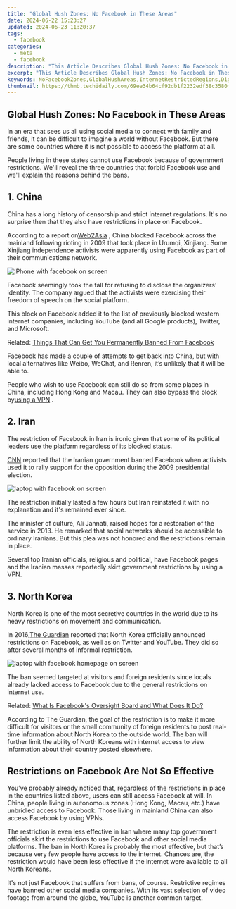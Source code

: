```yaml
---
title: "Global Hush Zones: No Facebook in These Areas"
date: 2024-06-22 15:23:27
updated: 2024-06-23 11:20:37
tags:
  - facebook
categories:
  - meta
  - facebook
description: "This Article Describes Global Hush Zones: No Facebook in These Areas"
excerpt: "This Article Describes Global Hush Zones: No Facebook in These Areas"
keywords: NoFacebookZones,GlobalHushAreas,InternetRestrictedRegions,DigitalNoiseFreeSpots,SocialMediaBanLocations,QuietDigitalZones,DisconnectedOfflinePlaces
thumbnail: https://thmb.techidaily.com/69ee34b64cf92db1f2232edf38c3580f65ba5a6c1e5baa6cfa6ccd73ff711508.jpg
---
```


## Global Hush Zones: No Facebook in These Areas

 In an era that sees us all using social media to connect with family and friends, it can be difficult to imagine a world without Facebook. But there are some countries where it is not possible to access the platform at all.

 People living in these states cannot use Facebook because of government restrictions. We'll reveal the three countries that forbid Facebook use and we'll explain the reasons behind the bans.

## 1\. China

 China has a long history of censorship and strict internet regulations. It's no surprise then that they also have restrictions in place on Facebook.

 According to a report on[Web2Asia](https://www.web2asia.com/2009/07/07/first-twitter-now-facebook-banned-in-china/) , China blocked Facebook across the mainland following rioting in 2009 that took place in Urumqi, Xinjiang. Some Xinjiang independence activists were apparently using Facebook as part of their communications network.

![iPhone with facebook on screen](https://static1.makeuseofimages.com/wordpress/wp-content/uploads/2021/07/countries-where-facebook-is-banned.jpg)

 Facebook seemingly took the fall for refusing to disclose the organizers’ identity. The company argued that the activists were exercising their freedom of speech on the social platform.

 This block on Facebook added it to the list of previously blocked western internet companies, including YouTube (and all Google products), Twitter, and Microsoft.

 Related: [Things That Can Get You Permanently Banned From Facebook](https://www.makeuseof.com/things-permanently-banned-from-facebook/)

 Facebook has made a couple of attempts to get back into China, but with local alternatives like Weibo, WeChat, and Renren, it’s unlikely that it will be able to.

 People who wish to use Facebook can still do so from some places in China, including Hong Kong and Macau. They can also bypass the block by[using a VPN](https://www.makeuseof.com/what-is-a-vpn/) .

## 2\. Iran

 The restriction of Facebook in Iran is ironic given that some of its political leaders use the platform regardless of its blocked status.

[CNN](http://edition.cnn.com/2009/WORLD/meast/05/23/iran.elections.facebook/) reported that the Iranian government banned Facebook when activists used it to rally support for the opposition during the 2009 presidential election.

![laptop with facebook on screen](https://static1.makeuseofimages.com/wordpress/wp-content/uploads/2021/07/places-where-facebook-is-banned.jpg)

 The restriction initially lasted a few hours but Iran reinstated it with no explanation and it's remained ever since.

 The minister of culture, Ali Jannati, raised hopes for a restoration of the service in 2013\. He remarked that social networks should be accessible to ordinary Iranians. But this plea was not honored and the restrictions remain in place.

 Several top Iranian officials, religious and political, have Facebook pages and the Iranian masses reportedly skirt government restrictions by using a VPN.

## 3\. North Korea

 North Korea is one of the most secretive countries in the world due to its heavy restrictions on movement and communication.

 In 2016,[The Guardian](https://www.theguardian.com/world/2016/apr/01/north-korea-announces-blocks-on-facebook-twitter-and-youtube) reported that North Korea officially announced restrictions on Facebook, as well as on Twitter and YouTube. They did so after several months of informal restriction.

![laptop with facebook homepage on screen](https://static1.makeuseofimages.com/wordpress/wp-content/uploads/2021/07/places-you-cant-use-facebook.jpg)

 The ban seemed targeted at visitors and foreign residents since locals already lacked access to Facebook due to the general restrictions on internet use.

 Related: [What Is Facebook's Oversight Board and What Does It Do?](https://www.makeuseof.com/what-is-facebook-oversight-board/)

 According to The Guardian, the goal of the restriction is to make it more difficult for visitors or the small community of foreign residents to post real-time information about North Korea to the outside world. The ban will further limit the ability of North Koreans with internet access to view information about their country posted elsewhere.

## Restrictions on Facebook Are Not So Effective

 You’ve probably already noticed that, regardless of the restrictions in place in the countries listed above, users can still access Facebook at will. In China, people living in autonomous zones (Hong Kong, Macau, etc.) have unbridled access to Facebook. Those living in mainland China can also access Facebook by using VPNs.

 The restriction is even less effective in Iran where many top government officials skirt the restrictions to use Facebook and other social media platforms. The ban in North Korea is probably the most effective, but that’s because very few people have access to the internet. Chances are, the restriction would have been less effective if the internet were available to all North Koreans.

 It's not just Facebook that suffers from bans, of course. Restrictive regimes have banned other social media companies. With its vast selection of video footage from around the globe, YouTube is another common target.


<ins class="adsbygoogle"
     style="display:block"
     data-ad-format="autorelaxed"
     data-ad-client="ca-pub-7571918770474297"
     data-ad-slot="1223367746"></ins>



<ins class="adsbygoogle"
     style="display:block"
     data-ad-client="ca-pub-7571918770474297"
     data-ad-slot="8358498916"
     data-ad-format="auto"
     data-full-width-responsive="true"></ins>
